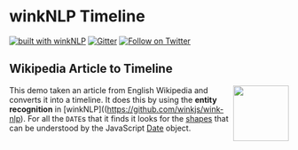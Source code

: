 # winkNLP Timeline

[![built with winkNLP](https://img.shields.io/badge/built%20with-winkNLP-blueviolet)](https://github.com/winkjs/wink-nlp) [![Gitter](https://img.shields.io/gitter/room/nwjs/nw.js.svg)](https://gitter.im/winkjs/Lobby) [![Follow on Twitter](https://img.shields.io/twitter/follow/winkjs_org?style=social)](https://twitter.com/winkjs_org)

## Wikipedia Article to Timeline

[<img align="right" src="https://decisively.github.io/wink-logos/logo-title.png" width="100px" >](https://winkjs.org/)

This demo taken an article from English Wikipedia and converts it into a timeline. It does this by using the **entity recognition** in [winkNLP]((https://github.com/winkjs/wink-nlp). For all the `DATE`s that it finds it looks for the [shapes](https://winkjs.org/wink-nlp/its-as-helper.html) that can be understood by the JavaScript [Date](https://developer.mozilla.org/en-US/docs/Web/JavaScript/Reference/Global_Objects/Date/getTime) object.
